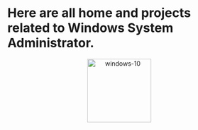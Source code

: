 # Here are all home and projects related to Windows System Administrator.
<div align = "center">
<img width="144" height="144" src="https://img.icons8.com/color/144/windows-10.png" alt="windows-10"/>
</div>
